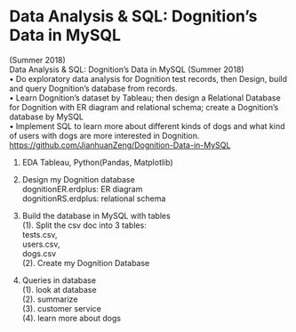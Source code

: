 # Data Analysis & SQL: Dognition’s Data in MySQL 
(Summer 2018)<br/>
Data Analysis & SQL: Dognition’s Data in MySQL (Summer 2018)<br/>
• Do exploratory data analysis for  Dognition test records, then Design, build and query Dognition’s database from records.<br/>
• Learn Dognition’s dataset by Tableau; then design a Relational Database for Dognition with ER diagram and relational schema; create a Dognition’s database by MySQL<br/>
• Implement SQL to learn more about different kinds of dogs and what kind of users with dogs are more interested in Dognition.
https://github.com/JianhuanZeng/Dognition-Data-in-MySQL<br/>


1. EDA
Tableau, Python(Pandas, Matplotlib)<br/>

2. Design my Dognition database<br/>
dognitionER.erdplus: ER diagram<br/>
dognitionRS.erdplus: relational schema<br/>

3. Build the database in MySQL with tables<br/>
  (1). Split the csv doc into 3 tables:<br/>
    tests.csv, <br/>
    users.csv, <br/>
    dogs.csv<br/>
  (2). Create my Dognition Database<br/>
  
4. Queries in database<br/>
  (1). look at database<br/>
  (2). summarize<br/>
  (3). customer service<br/>
  (4). learn more about dogs<br/>




